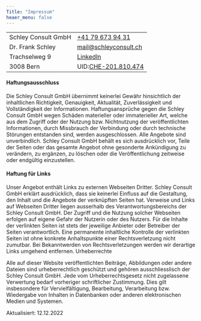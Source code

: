 ```yaml
---
Title: "Impressum"
heaer_menu: false
---
```


|                     |                                                                                |
| --------------------- | -------------------------------------------------------------------------------- |
| Schley Consult GmbH | [+41 79 673 94 31](tel:+41796739431)                                           |
| Dr. Frank Schley    | [mail@schleyconsult.ch](mailto:mail@schleyconsult.ch)                          |
| Trachselweg 9       | [LinkedIn](https://www.linkedin.com/in/frank-schley-654654aa/)                 |
| 3008 Bern           | UID:[CHE-201.810.474](https://www.zefix.ch/en/search/entity/list/firm/1561860) |



#### Haftungsausschluss
Die Schley Consult GmbH übernimmt keinerlei Gewähr hinsichtlich der inhaltlichen Richtigkeit, Genauigkeit, Aktualität, Zuverlässigkeit und Vollständigkeit der Informationen.
Haftungsansprüche gegen die Schley Consult GmbH wegen Schäden materieller oder immaterieller Art, welche aus dem Zugriff oder der Nutzung bzw. Nichtnutzung der veröffentlichten Informationen, durch Missbrauch der Verbindung oder durch technische Störungen entstanden sind, werden ausgeschlossen.
Alle Angebote sind unverbindlich. Schley Consult GmbH behält es sich ausdrücklich vor, Teile der Seiten oder das gesamte Angebot ohne gesonderte Ankündigung zu verändern, zu ergänzen, zu löschen oder die Veröffentlichung zeitweise oder endgültig einzustellen.

#### Haftung für Links
Unser Angebot enthält Links zu externen Webseiten Dritter. Schley Consult GmbH erklärt ausdrücklich, dass sie keinerlei Einfluss auf die Gestaltung, den Inhalt und die Angebote der verknüpften Seiten hat. Verweise und Links auf Webseiten Dritter liegen ausserhalb des Verantwortungsbereichs der Schley Consult GmbH. Der Zugriff und die Nutzung solcher Webseiten erfolgen auf eigene Gefahr der Nutzerin oder des Nutzers. Für die Inhalte der verlinkten Seiten ist stets der jeweilige Anbieter oder Betreiber der Seiten verantwortlich. Eine permanente inhaltliche Kontrolle der verlinkten Seiten ist ohne konkrete Anhaltspunkte einer Rechtsverletzung nicht zumutbar. Bei Bekanntwerden von Rechtsverletzungen werden wir derartige Links umgehend entfernen.
Urheberrechte

Alle auf dieser Website veröffentlichten Beiträge, Abbildungen oder andere Dateien sind urheberrechtlich geschützt und gehören ausschliesslisch der Schley Consult GmbH. Jede vom Urheberrechtsgesetz nicht zugelassene Verwertung bedarf vorheriger schriftlicher Zustimmung. Dies gilt insbesondere für Vervielfältigung, Bearbeitung, Verarbeitung bzw. Wiedergabe von Inhalten in Datenbanken oder anderen elektronischen Medien und Systemen.

Aktualisiert: 12.12.2022
